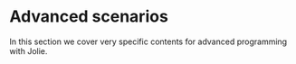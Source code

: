 # Advanced scenarios

In this section we cover very specific contents for advanced programming with Jolie.